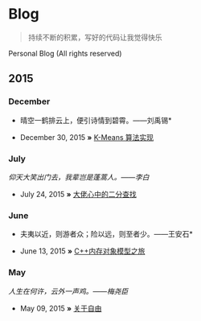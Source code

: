 # Blog
> 持续不断的积累，写好的代码让我觉得快乐

Personal Blog (All rights reserved)

## 2015
### December
* 晴空一鹤排云上，便引诗情到碧霄。——刘禹锡*

* December 30, 2015 **»** [K-Means 算法实现](./2015-12-30-machine-learning-with-k-means.markdown)

### July
*仰天大笑出门去，我辈岂是蓬蒿人。——李白*

* July 24, 2015 **»** [大佬心中的二分查找](./2015-07-24-binary-search.markdown)

### June
* 夫夷以近，则游者众；险以远，则至者少。——王安石*

* June 13, 2015 **»** [C++内存对象模型之旅](./2015-06-13-memory-model-of-objects-in-c-plus-plus.markdown)

### May
*人生在何许，云外一声鸡。——梅尧臣*

* May 09, 2015 **»** [关于自由](./2015-05-09-what-means-freedom.markdown)

